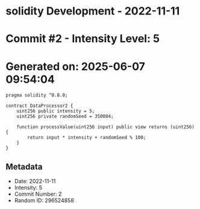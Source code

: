 ﻿# solidity Development - 2022-11-11
# Commit #2 - Intensity Level: 5
# Generated on: 2025-06-07 09:54:04
```solidity
pragma solidity ^0.8.0;

contract DataProcessor2 {
    uint256 public intensity = 5;
    uint256 private randomSeed = 350004;

    function processValue(uint256 input) public view returns (uint256) {
        return input * intensity + randomSeed % 100;
    }
}
```
## Metadata
- Date: 2022-11-11
- Intensity: 5
- Commit Number: 2
- Random ID: 296524858
